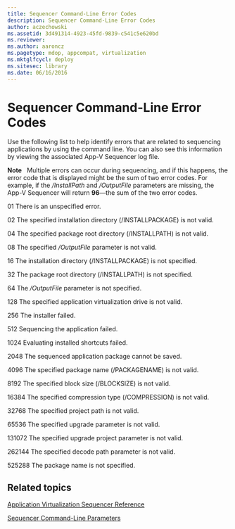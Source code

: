 ```yaml
---
title: Sequencer Command-Line Error Codes
description: Sequencer Command-Line Error Codes
author: aczechowski
ms.assetid: 3d491314-4923-45fd-9839-c541c5e620bd
ms.reviewer:
ms.author: aaroncz
ms.pagetype: mdop, appcompat, virtualization
ms.mktglfcycl: deploy
ms.sitesec: library
ms.date: 06/16/2016
---
```



# Sequencer Command-Line Error Codes


Use the following list to help identify errors that are related to sequencing applications by using the command line. You can also see this information by viewing the associated App-V Sequencer log file.

**Note**  
Multiple errors can occur during sequencing, and if this happens, the error code that is displayed might be the sum of two error codes. For example, if the */InstallPath* and */OutputFile* parameters are missing, the App-V Sequencer will return **96**—the sum of the two error codes.



<a href="" id="01"></a>01
There is an unspecified error.

<a href="" id="02"></a>02
The specified installation directory (/INSTALLPACKAGE) is not valid.

<a href="" id="04"></a>04
The specified package root directory (/INSTALLPATH) is not valid.

<a href="" id="08"></a>08
The specified */OutputFile* parameter is not valid.

<a href="" id="16"></a>16
The installation directory (/INSTALLPACKAGE) is not specified.

<a href="" id="32"></a>32
The package root directory (/INSTALLPATH) is not specified.

<a href="" id="64"></a>64
The */OutputFile* parameter is not specified.

<a href="" id="128"></a>128
The specified application virtualization drive is not valid.

<a href="" id="256"></a>256
The installer failed.

<a href="" id="512"></a>512
Sequencing the application failed.

<a href="" id="1024"></a>1024
Evaluating installed shortcuts failed.

<a href="" id="2048"></a>2048
The sequenced application package cannot be saved.

<a href="" id="4096"></a>4096
The specified package name (/PACKAGENAME) is not valid.

<a href="" id="8192"></a>8192
The specified block size (/BLOCKSIZE) is not valid.

<a href="" id="16384"></a>16384
The specified compression type (/COMPRESSION) is not valid.

<a href="" id="32768"></a>32768
The specified project path is not valid.

<a href="" id="65536"></a>65536
The specified upgrade parameter is not valid.

<a href="" id="131072"></a>131072
The specified upgrade project parameter is not valid.

<a href="" id="262144"></a>262144
The specified decode path parameter is not valid.

<a href="" id="525288"></a>525288
The package name is not specified.

## Related topics


[Application Virtualization Sequencer Reference](application-virtualization-sequencer-reference.md)

[Sequencer Command-Line Parameters](sequencer-command-line-parameters.md)









